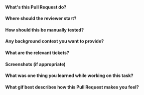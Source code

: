 #### What's this Pull Request do?

#### Where should the reviewer start?

#### How should this be manually tested?

#### Any background context you want to provide?

#### What are the relevant tickets?

#### Screenshots (if appropriate)

#### What was one thing you learned while working on this task?

#### What gif best describes how this Pull Request makes you feel?
